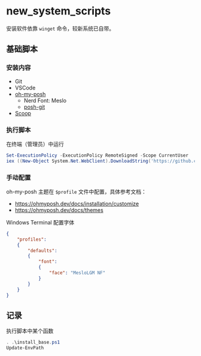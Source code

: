 # new_system_scripts

安装软件依靠 `winget` 命令，较新系统已自带。

## 基础脚本

### 安装内容

- Git
- VSCode
- [oh-my-posh](https://github.com/JanDeDobbeleer/oh-my-posh)
  - Nerd Font: Meslo
  - [posh-git](https://github.com/dahlbyk/posh-git)
- [Scoop](https://github.com/ScoopInstaller/Scoop)

### 执行脚本

在终端（管理员）中运行

```powershell
Set-ExecutionPolicy -ExecutionPolicy RemoteSigned -Scope CurrentUser
iex ((New-Object System.Net.WebClient).DownloadString('https://github.com/yuchenfei/new_system_scripts/blob/main/install_base.ps1'))
```

### 手动配置

oh-my-posh 主题在 `$profile` 文件中配置，具体参考文档：

- <https://ohmyposh.dev/docs/installation/customize>
- <https://ohmyposh.dev/docs/themes>

Windows Terminal 配置字体

```json
{
    "profiles":
    {
        "defaults":
        {
            "font":
            {
                "face": "MesloLGM NF"
            }
        }
    }
}
```

## 记录

执行脚本中某个函数

```powershell
. .\install_base.ps1
Update-EnvPath
```
